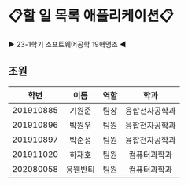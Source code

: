 # 📋할 일 목록 애플리케이션📋
▶ 23-1학기 소프트웨어공학 19혁명조 ◀

## 조원

학번 | 이름 | 역할 | 학과
:--:|:--:|:--:|:--:
201910885 | 기원준 | 팀장 | 융합전자공학과
201910896 | 박원우 | 팀원 | 융합전자공학과
201910897 | 박준성 | 팀원 | 융합전자공학과
201911020 | 하재호 | 팀원 | 컴퓨터과학과
202080058 | 응웬반티 | 팀원 | 컴퓨터과학과